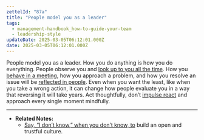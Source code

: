 ```yaml
---
zettelId: "87a"
title: "People model you as a leader"
tags:
  - management-handbook_how-to-guide-your-team
  - leadership-style
updateDate: 2025-03-05T06:12:01.000Z
date: 2025-03-05T06:12:01.000Z
---
```


People model you as a leader. How you do anything is how you do everything.
People observe you and [look up to you all the time](/notes/9d/). How you [behave in a meeting](/notes/77/), how you approach a problem, and how you resolve an issue will be [reflected in people](/notes/54/). Even when you want the least, like when you take a wrong action, it can change how people evaluate you in a way that reversing it will take years. Act thoughtfully, don’t [impulse react](/notes/20d/) and approach every single moment mindfully.

----

- **Related Notes:**
  - [Say, “I don’t know,” when you don’t know, to](/notes/7/) build an open and trustful culture.
